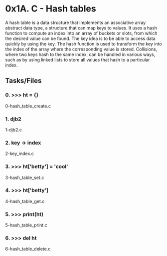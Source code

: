 # 0x1A. C - Hash tables

A hash table is a data structure that implements an associative array abstract data type, a structure that can map keys to values. It uses a hash function to compute an index into an array of buckets or slots, from which the desired value can be found.
The key idea is to be able to access data quickly by using the key. The hash function is used to transform the key into the index of the array where the corresponding value is stored.
Collisions, where two keys hash to the same index, can be handled in various ways, such as by using linked lists to store all values that hash to a particular index.

## Tasks/Files

### 0. >>> ht = {}
0-hash_table_create.c

### 1. djb2
1-djb2.c

### 2. key -> index
2-key_index.c

### 3. >>> ht['betty'] = 'cool'
3-hash_table_set.c

### 4. >>> ht['betty']
4-hash_table_get.c

### 5. >>> print(ht)
5-hash_table_print.c

### 6. >>> del ht
6-hash_table_delete.c
